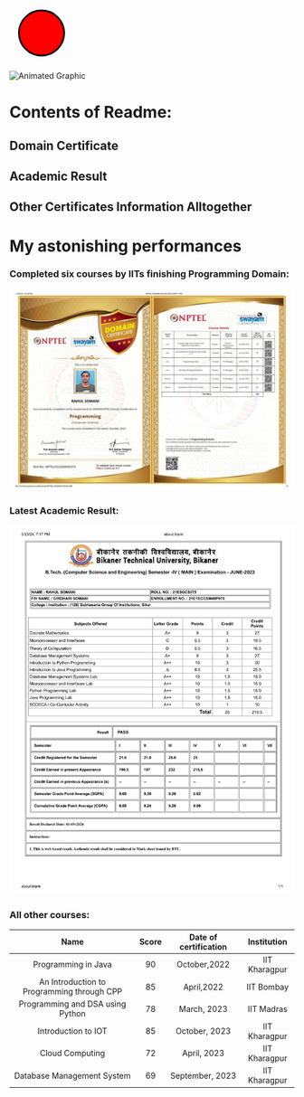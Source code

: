 <svg width="100" height="100" xmlns="http://www.w3.org/2000/svg">
  <circle cx="50" cy="50" r="40" stroke="black" stroke-width="3" fill="red">
    <animate attributeName="cx" from="50" to="150" dur="2s" repeatCount="indefinite" />
  </circle>
</svg>

![Animated Graphic](path/to/your/animated.svg)


# Contents of Readme:
## Domain Certificate
## Academic Result
## Other Certificates Information Alltogether

# My astonishing performances
### Completed six courses by IITs finishing Programming Domain:
![NPTEL Domain - Programming](Compressed_Certificates/NPTEL_DOMAIN_CERTIFICATE.jpg)

### Latest Academic Result: 
![fourth_sem_result.jpg](Compressed_Certificates/fourth_sem_result.jpg)

### All other courses: 
| Name                                       | Score | Date of certification | Institution      |
| :----------------------------------------: | :---: | :-------------------: | :--------------: |
| Programming in Java                        | 90    | October,2022          | IIT Kharagpur    |
| An Introduction to Programming through CPP | 85    | April,2022            | IIT Bombay       |
| Programming and DSA using Python           | 78    | March, 2023           | IIT Madras       |
| Introduction to IOT                        | 85    | October, 2023         | IIT Kharagpur    |
| Cloud Computing                            | 72    | April, 2023           | IIT Kharagpur    |
| Database Management System                 | 69    | September, 2023       | IIT Kharagpur    |